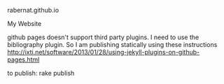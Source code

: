 rabernat.github.io

My Website

github pages doesn't support third party plugins. I need to use the
bibliography plugin. So I am publishing statically using these instructions
http://ixti.net/software/2013/01/28/using-jekyll-plugins-on-github-pages.html

to publish: rake publish
